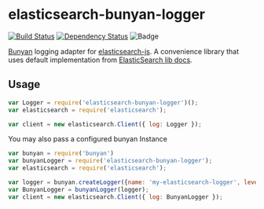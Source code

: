 # elasticsearch-bunyan-logger
[![Build Status](https://travis-ci.org/soplakanets/elasticsearch-bunyan-logger.svg?branch=master)](https://travis-ci.org/soplakanets/elasticsearch-bunyan-logger) [![Dependency Status](https://david-dm.org/soplakanets/elasticsearch-bunyan-logger.png)](https://david-dm.org/soplakanets/elasticsearch-bunyan-logger)
![Badge](https://img.shields.io/badge/has%20nifty%20badges-yes-green.svg)

[Bunyan](https://github.com/trentm/node-bunyan) logging adapter for [elasticsearch-js](https://github.com/elastic/elasticsearch-js).
A convenience library that uses default implementation from [ElasticSearch lib docs](https://www.elastic.co/guide/en/elasticsearch/client/javascript-api/current/logging.html).

## Usage
```javascript
var Logger = require('elasticsearch-bunyan-logger')();
var elasticsearch = require('elasticsearch');

var client = new elasticsearch.Client({ log: Logger });
```

You may also pass a configured bunyan Instance
```javascript
var bunyan = require('bunyan')
var bunyanLogger = require('elasticsearch-bunyan-logger');
var elasticsearch = require('elasticsearch');

var logger = bunyan.createLogger({name: 'my-elasticsearch-logger', level: 'error'});
var BunyanLogger = bunyanLogger(logger);
var client = new elasticsearch.Client({ log: BunyanLogger });
```
